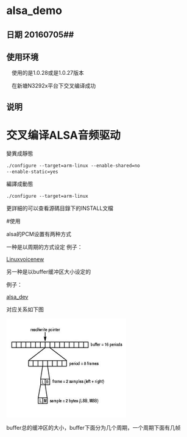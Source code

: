 # alsa_demo

## 日期 20160705##
## 使用环境 ##
&emsp;使用的是1.0.28或是1.0.27版本

&emsp;在新塘N3292x平台下交叉编译成功
## 说明 ##

# 交叉编译ALSA音频驱动 #

變異成靜態

	./configure --target=arm-linux --enable-shared=no 
	--enable-static=yes

編譯成動態

	./configure --target=arm-linux


更詳細的可以查看源碼目錄下的INSTALL文檔


#使用

alsa的PCM设置有两种方式

一种是以周期的方式设定
例子：

[Linuxvoicenew](/Linuxvoicenew.c)


另一种是以buffer缓冲区大小设定的

例子：

[alsa_dev](/alsa_dev.c)

对应关系如下图

![ALSA缓冲区拆分](/ALSA.jpg)

buffer总的缓冲区的大小，buffer下面分为几个周期，一个周期下面有几帧
